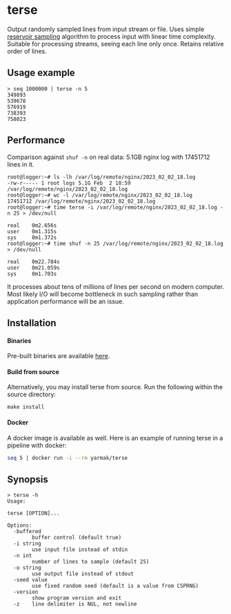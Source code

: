# terse
Output randomly sampled lines from input stream or file. Uses simple [reservoir sampling](http://www.cs.umd.edu/~samir/498/vitter.pdf) algorithm to process input with linear time complexity. Suitable for processing streams, seeing each line only once. Retains relative order of lines.

## Usage example

```
> seq 1000000 | terse -n 5
349893
539678
576919
738393
758023
```

## Performance

Comparison against `shuf -n`  on real data: 5.1GB nginx log with 17451712  lines in it.

```
root@logger:~# ls -lh /var/log/remote/nginx/2023_02_02_18.log
-rw-r----- 1 root logs 5.1G Feb  2 18:59 /var/log/remote/nginx/2023_02_02_18.log
root@logger:~# wc -l /var/log/remote/nginx/2023_02_02_18.log
17451712 /var/log/remote/nginx/2023_02_02_18.log
root@logger:~# time terse -i /var/log/remote/nginx/2023_02_02_18.log -n 25 > /dev/null

real    0m2.656s
user    0m1.315s
sys     0m1.372s
root@logger:~# time shuf -n 25 /var/log/remote/nginx/2023_02_02_18.log > /dev/null

real    0m22.784s
user    0m21.059s
sys     0m1.703s
```

It processes about tens of millions of lines per second on modern computer. Most likely I/O will become bottleneck in such sampling rather than application performance will be an issue.

## Installation

#### Binaries

Pre-built binaries are available [here](https://github.com/Snawoot/terse/releases/latest).

#### Build from source

Alternatively, you may install terse from source. Run the following within the source directory:

```
make install
```

#### Docker

A docker image is available as well. Here is an example of running terse in a pipeline with docker:

```sh
seq 5 | docker run -i --rm yarmak/terse
```

## Synopsis

```
> terse -h
Usage:

terse [OPTION]...

Options:
  -buffered
    	buffer control (default true)
  -i string
    	use input file instead of stdin
  -n int
    	number of lines to sample (default 25)
  -o string
    	use output file instead of stdout
  -seed value
    	use fixed random seed (default is a value from CSPRNG)
  -version
    	show program version and exit
  -z	line delimiter is NUL, not newline
```
